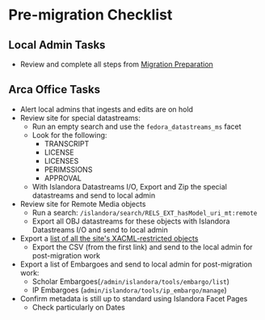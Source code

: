 # Pre-migration Checklist

## Local Admin Tasks

* Review and complete all steps from [Migration Preparation](/arca-docs/docs/migration/migration-tasks/migration-preparation/)


## Arca Office Tasks

* Alert local admins that ingests and edits are on hold
* Review site for special datastreams:
    * Run an empty search and use the `fedora_datastreams_ms` facet
    * Look for the following:
        * TRANSCRIPT
        * LICENSE
        * LICENSES
        * PERIMSSIONS
        * APPROVAL
    * With Islandora Datastreams I/O, Export and Zip the special datastreams and send to local admin
* Review site for Remote Media objects
    * Run a search: `/islandora/search/RELS_EXT_hasModel_uri_mt:remote`
    * Export all OBJ datastreams for these objects with Islandora Datastreams I/O and send to local admin
* Export a [list of all the site's XACML-restricted objects](https://arcabc.ca/viewing-restricted-objects?rels_ext_ismemberofcollection_uri_mt=&pid_namespace_t=)
    * Export the CSV (from the first link) and send to the local admin for post-migration work
* Export a list of Embargoes and send to local admin for post-migration work:
    * Scholar Embargoes(`/admin/islandora/tools/embargo/list`)
    * IP Embargoes (`admin/islandora/tools/ip_embargo/manage`)
* Confirm metadata is still up to standard using Islandora Facet Pages
    * Check particularly on Dates

  
  